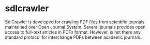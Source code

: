 # sdlcrawler
SdlCrawler is developed for crawling PDF files from scientific journals maintained over Open Journal System. Several journals provides open access to full-text articles in PDFs format. However, is not there any standard protocol for interchange PDFs between academic journals.
